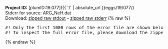 **Project ID:** [plumID:19.077]({{ '/' | absolute_url }}eggs/19/077/)  
Stderr for source:  ARG_NeH.dat   
Download: [zipped raw stdout](ARG_NeH.dat.plumed.stdout.txt.zip) - [zipped raw stderr](ARG_NeH.dat.plumed.stderr.txt.zip) 
{% raw %}
<pre>
#! Only the first 1000 rows of the error file are shown below
#! To inspect the full error file, please download the zipped raw stderr file above
</pre>
{% endraw %}
